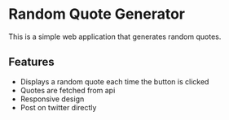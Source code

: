 # Random Quote Generator

This is a simple web application that generates random quotes.

## Features

- Displays a random quote each time the button is clicked
- Quotes are fetched from api
- Responsive design
- Post on twitter directly